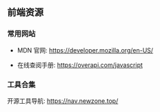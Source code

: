 ## 前端资源

### 常用网站

- MDN 官网: https://developer.mozilla.org/en-US/

- 在线查阅手册: https://overapi.com/javascript

### 工具合集

开源工具导航: https://nav.newzone.top/
